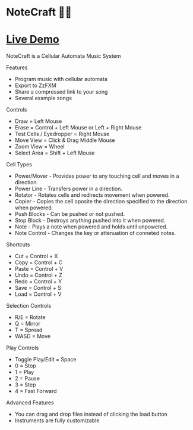 # NoteCraft 🎵🔨

# [Live Demo](https://killedbyapixel.github.io/NoteCraft/)

NoteCraft is a Cellular Automata Music System

Features
- Program music with cellular automata
- Export to ZzFXM
- Share a compressed link to your song
- Several example songs

Controls
- Draw = Left Mouse
- Erase = Control + Left Mouse or Left + Right Mouse
- Test Cells / Eyedropper = Right Mouse
- Move View = Click & Drag Middle Mouse
- Zoom View = Wheel
- Select Area = Shift + Left Mouse

Cell Types
- Power/Mover - Provides power to any touching cell and moves in a direction.
- Power Line - Transfers power in a direction.
- Rotator - Rotates cells and redirects movement when powered.
- Copier - Copies the cell oposite the direction specified to the direction when powered.
- Push Blocks - Can be pushed or not pushed.
- Stop Block - Destroys anything pushed into it when powered.
- Note - Plays a note when powered and holds until unpowered.
- Note Control - Changes the key or attenuation of conneted notes.

Shortcuts
- Cut = Control + X
- Copy = Control + C
- Paste = Control + V
- Undo = Control + Z
- Redo = Control + Y
- Save = Control + S
- Load = Control + V

Selection Controls
- R/E = Rotate
- Q = Mirror
- T = Spread
- WASD = Move

Play Controls
- Toggle Play/Edit = Space
- 0 = Stop
- 1 = Play
- 2 = Pause
- 3 = Step
- 4 = Fast Forward

Advanced Features
- You can drag and drop files instead of clicking the load button
- Instruments are fully customizable
